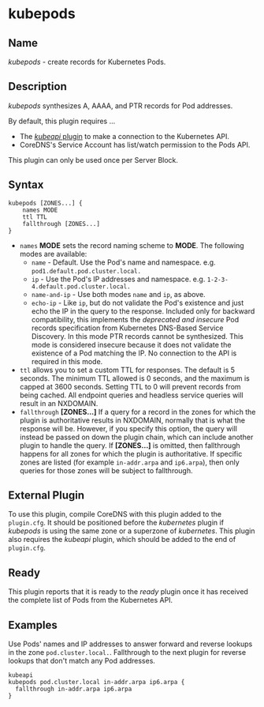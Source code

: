 # kubepods

## Name

*kubepods* - create records for Kubernetes Pods.

## Description

*kubepods* synthesizes A, AAAA, and PTR records for Pod addresses.

By default, this plugin requires ...
* The [_kubeapi_ plugin](http://github.com/coredns/kubeapi) to make a connection
to the Kubernetes API.
* CoreDNS's Service Account has list/watch permission to the Pods API.

This plugin can only be used once per Server Block.

## Syntax

```
kubepods [ZONES...] {
    names MODE
    ttl TTL
    fallthrough [ZONES...]
}
```

* `names` **MODE** sets the record naming scheme to **MODE**.  The following modes are available:
  * `name` - Default. Use the Pod's name and namespace. e.g. `pod1.default.pod.cluster.local.`
  * `ip` - Use the Pod's IP addresses and namespace. e.g. `1-2-3-4.default.pod.cluster.local.`
  * `name-and-ip` - Use both modes `name` and `ip`, as above.
  * `echo-ip` - Like `ip`, but do not validate the Pod's existence and just echo the IP in the query to the response.
    Included only for backward compatibility, this implements the _deprecated and insecure_ Pod records specification
    from Kubernetes DNS-Based Service Discovery.  In this mode PTR records cannot be synthesized. This mode is considered
    insecure because it does not validate the existence of a Pod matching the IP. No connection to the API is required
    in this mode.
* `ttl` allows you to set a custom TTL for responses. The default is 5 seconds.  The minimum TTL allowed is
  0 seconds, and the maximum is capped at 3600 seconds. Setting TTL to 0 will prevent records from being cached.
  All endpoint queries and headless service queries will result in an NXDOMAIN.
* `fallthrough` **[ZONES...]** If a query for a record in the zones for which the plugin is authoritative
  results in NXDOMAIN, normally that is what the response will be. However, if you specify this option,
  the query will instead be passed on down the plugin chain, which can include another plugin to handle
  the query. If **[ZONES...]** is omitted, then fallthrough happens for all zones for which the plugin
  is authoritative. If specific zones are listed (for example `in-addr.arpa` and `ip6.arpa`), then only
  queries for those zones will be subject to fallthrough.

## External Plugin

To use this plugin, compile CoreDNS with this plugin added to the `plugin.cfg`.  It should be positioned before
the _kubernetes_ plugin if _kubepods_ is using the same zone or a superzone of _kubernetes_.  This plugin also requires
the _kubeapi_ plugin, which should be added to the end of `plugin.cfg`.

## Ready

This plugin reports that it is ready to the _ready_ plugin once it has received the complete list of Pods
from the Kubernetes API.

## Examples

Use Pods' names and IP addresses to answer forward and reverse lookups in the zone `pod.cluster.local.`.
Fallthrough to the next plugin for reverse lookups that don't match any Pod addresses.

```
kubeapi
kubepods pod.cluster.local in-addr.arpa ip6.arpa {
  fallthrough in-addr.arpa ip6.arpa
}
```
